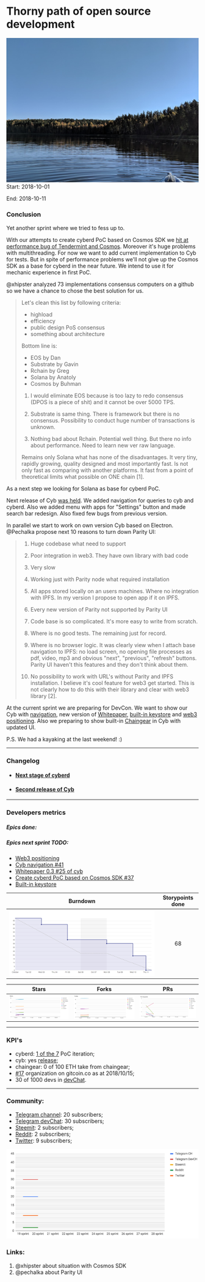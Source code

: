 # Thorny path of open source development

![kayaking](pic-20.jpg)
Start: 2018-10-01

End: 2018-10-11

### Сonclusion

Yet another sprint where we tried to fess up to.

With our attempts to create cyberd PoC based on Cosmos SDK we [hit at performance bug of Tendermint and Cosmos](https://github.com/cybercongress/cyberd/issues/50). Moreover it's huge problems with multithreading. For now we want to add current implementation to Cyb for tests. But in spite of performance problems we'll not give up the Cosmos SDK as a base for cyberd in the near future. We intend to use it for mechanic experience in first PoC.

@xhipster analyzed 73 implementations consensus computers on a github so we have a chance to chose the best solution for us.

> Let's clean this list by following criteria:
> - highload
> - efficiency
> - public design PoS consensus
> - something about architecture
>
> Bottom line is:
> - EOS by Dan
> - Substrate by Gavin
> - Rchain by Greg
> - Solana by Anatoly
> - Cosmos by Buhman
>
> 1) I would eliminate EOS because is too lazy to redo consensus (DPOS is a piece of shit) and it cannot be over 5000 TPS.
>
> 2) Substrate is same thing. There is framework but there is no consensus. Possibility to conduct huge number of transactions is unknown.
>
> 3) Nothing bad about Rchain. Potential well thing. But there no info about performance. Need to learn new ver raw language.
>
> Remains only Solana what has none of the disadvantages. It very tiny, rapidly growing, quality designed and most importantly fast. Is not only fast as comparing with another platforms. It fast from a point of theoretical limits what possible on ONE chain [1].

As a next step we looking for Solana as base for cyberd PoC.

Next release of Cyb [was held](https://github.com/cybercongress/cyb/releases/tag/0.0.2). We added navigation for queries to cyb and cyberd. Also we added menu with apps for "Settings" button and made search bar redesign. Also fixed few bugs from previous version.

In parallel we start to work on own version Cyb based on Electron. @Pechalka propose next 10 reasons to turn down Parity UI:

> 1) Huge codebase what need to support
>
> 2) Poor integration in web3. They have own library with bad code
>
> 3) Very slow
>
> 4) Working just with Parity node what required installation
>
> 5) All apps stored locally on an users machines. Where no integration with IPFS. In my version I propose to open app if it on IPFS.
>
> 6) Every new version of Parity not supported by Parity UI
>
> 7) Code base is so complicated. It's more easy to write from scratch.
>
> 8) Where is no good tests. The remaining just for record.
>
> 9) Where is no browser logic. It was clearly view when I attach base navigation to IPFS: no load screen, no opening file processes as pdf, video, mp3 and obvious "next", "previous", "refresh" buttons. Parity UI haven't this features and they don't think about them.
>
> 10) No possibility to work with URL's without Parity and IPFS installation. I believe it's cool feature for web3 get started. This is not clearly how to do this with their library and clear with web3 library [2].

At the current sprint we are preparing for DevCon. We want to show our Cyb with [navigation](https://github.com/cybercongress/cyb/issues/41), new version of [Whitepaper](https://github.com/cybercongress/cyberd/issues/25), [built-in keystore](https://github.com/cybercongress/cyb/issues/39) and [web3 positioning](https://github.com/cybercongress/cyb/issues/55). Also we preparing to show built-in [Chaingear](https://github.com/cybercongress/chaingear) in Cyb with updated UI.

P.S. We had a kayaking at the last weekend! :)

---
### Changelog
 - #### [Next stage of cyberd](https://github.com/cybercongress/cyberd/blob/master/CHANGELOG.md#002-2018-10-05)
 - #### [Second release of Cyb](https://github.com/cybercongress/cyb/releases/tag/0.0.2)

 ---
### Developers metrics
##### Epics done:


##### Epics next sprint TODO:

- [Web3 positioning](https://github.com/cybercongress/cyb/issues/55)
- [Cyb navigation #41](https://github.com/cybercongress/cyb/issues/41)
- [Whitepaper 0.3 #25 of cyb](https://github.com/cybercongress/cyberd/issues/25)
- [Create cyberd PoC based on Cosmos SDK #37](https://github.com/cybercongress/cyberd/issues/37)
- [Built-in keystore](https://github.com/cybercongress/cyb/issues/39)


Burndown | Storypoints done
:---: | :---:
![burndown-report](BD-report-sprint-20.png) | 68

Stars | Forks | PRs
:---: | :---: |:---:
![stars](chart-stars-20.png) | ![forks](chart-forks-20.png) | ![PRs](chart-PR-20.png)

---

### KPI's
- cyberd: [1 of the 7](https://github.com/cybercongress/cyberd/blob/master/CHANGELOG.md#001-2018-09-25) PoC iteration;
- cyb: yes [release](https://github.com/cybercongress/cyb/releases/tag/0.0.2);
- chaingear: 0 of 100 ETH take from chaingear;
- [#17](https://gitcoin.co/profile/cybercongress) organization on gitcoin.co as at 2018/10/15;
- 30 of 1000 devs in [devChat](https://t.me/fuckgoogle).

---

### Community:

- [Telegram channel](https://t.me/cybercongress): 20 subscribers;
- [Telegram devChat](https://t.me/fuckgoogle): 30 subscribers;
- [Steemit](https://steemit.com/@cybercongress): 2 subscribers;
- [Reddit](https://www.reddit.com/r/cybercongress): 2 subscribers;
- [Twitter](https://twitter.com/cyber_devs): 9 subscribers;

![community report](chart-community-sprint-20.png)

### Links:

1. @xhipster about situation with Cosmos SDK
2. @pechalka about Parity UI
